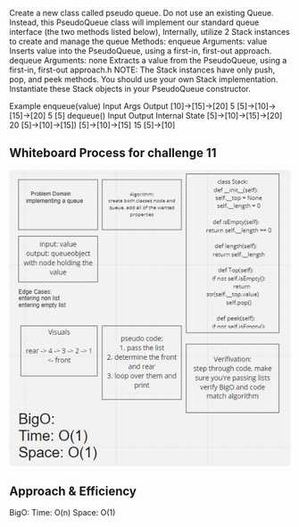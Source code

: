 Create a new class called pseudo queue.
Do not use an existing Queue.
Instead, this PseudoQueue class will implement our standard queue interface (the two methods listed below),
Internally, utilize 2 Stack instances to create and manage the queue
Methods:
enqueue
Arguments: value
Inserts value into the PseudoQueue, using a first-in, first-out approach.
dequeue
Arguments: none
Extracts a value from the PseudoQueue, using a first-in, first-out approach.h
NOTE: The Stack instances have only push, pop, and peek methods. You should use your own Stack implementation. Instantiate these Stack objects in your PseudoQueue constructor.

Example
enqueue(value)
Input	Args	Output
[10]->[15]->[20]	5	[5]->[10]->[15]->[20]
 	5	[5]
dequeue()
Input	Output	Internal State
[5]->[10]->[15]->[20]	20	[5]->[10]->[15])
[5]->[10]->[15]	15	[5]->[10]

## Whiteboard Process for challenge 11

![WhiteBoard](https://github.com/feras98nawafleh/data-structures-and-algorithms/blob/main/python/code_challenges/pseudoqueue/WhiteBoard.PNG)

## Approach & Efficiency
BigO:
Time: O(n)
Space: O(1)
